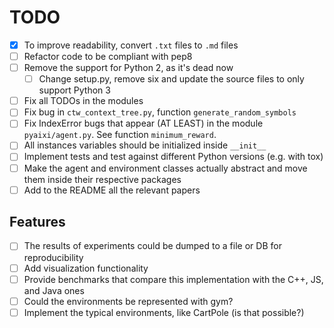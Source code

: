 # TODO

- [x] To improve readability, convert `.txt` files to `.md` files
- [ ] Refactor code to be compliant with pep8
- [ ] Remove the support for Python 2, as it's dead now
  - [ ] Change setup.py, remove six and update the source files to only support Python 3
- [ ] Fix all TODOs in the modules
- [ ] Fix bug in `ctw_context_tree.py`, function `generate_random_symbols`
- [ ] Fix IndexError bugs that appear (AT LEAST) in the module `pyaixi/agent.py`. See function `minimum_reward`.
- [ ] All instances variables should be initialized inside `__init__`
- [ ] Implement tests and test against different Python versions (e.g. with tox)
- [ ] Make the agent and environment classes actually abstract and move them inside their respective packages
- [ ] Add to the README all the relevant papers

## Features

- [ ] The results of experiments could be dumped to a file or DB for reproducibility
- [ ] Add visualization functionality
- [ ] Provide benchmarks that compare this implementation with the C++, JS, and Java ones
- [ ] Could the environments be represented with gym?
- [ ] Implement the typical environments, like CartPole (is that possible?)
